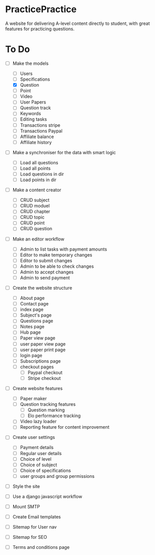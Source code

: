 # PracticePractice
A website for delivering A-level content directly to student, with great features for practicing questions.
# To Do

- [ ] Make the models
	- [ ] Users
	- [ ] Specifications
	- [x] Question 
	- [ ] Point 
	- [ ] Video 
	- [ ] User Papers 
	- [ ] Question track 
	- [ ] Keywords
	- [ ] Editing tasks
	- [ ] Transactions stripe
	- [ ] Transactions Paypal
	- [ ] Affiliate balance
	- [ ] Affiliate history
- [ ] Make a synchroniser for the data with smart logic
	- [ ] Load all questions
	- [ ] Load all points
	- [ ] Load questions in dir
	- [ ] Load points in dir
- [ ] Make a content creator
	- [ ] CRUD subject
	- [ ] CRUD moduel
	- [ ] CRUD chapter
	- [ ] CRUD topic
	- [ ] CRUD point
	- [ ] CRUD question
- [ ] Make an editor workflow
	- [ ] Admin to list tasks with payment amounts
	- [ ] Editor to make temporary changes
	- [ ] Editor to submit changes
	- [ ] Admin to be able to check changes
	- [ ] Admin to accept changes
	- [ ] Admin to send payment
- [ ] Create the website structure
	- [ ] About page
	- [ ] Contact page
	- [ ] index page
	- [ ] Subject's page
	- [ ] Questions page
	- [ ] Notes page
	- [ ] Hub page
	- [ ] Paper view page
	- [ ] user paper view page
	- [ ] user paper print page
	- [ ] login page
	- [ ] Subscriptions page
	- [ ] checkout pages
		- [ ] Paypal checkout
		- [ ] Stripe checkout
- [ ] Create website features
	- [ ] Paper maker
	- [ ] Question tracking features
		- [ ] Question marking
		- [ ] Elo performance tracking
	- [ ] Video lazy loader
	- [ ] Reporting feature for content improvement
- [ ] Create user settings
	- [ ] Payment details
	- [ ] Regular user details
	- [ ] Choice of level
	- [ ] Choice of subject
	- [ ] Choice of specifications
	- [ ] user groups and group permissions
- [ ] Style the site
- [ ] Use a django javascript workflow
- [ ] Mount SMTP
- [ ] Create Email templates
- [ ] Sitemap for User nav
- [ ] Sitemap for SEO
- [ ] Terms and conditions page


